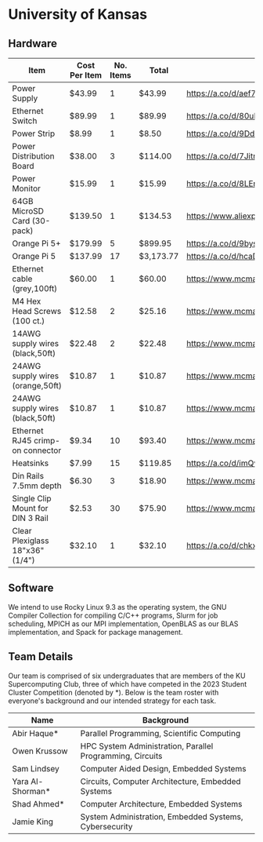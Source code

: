 # University of Kansas

## Hardware
| Item | Cost Per Item | No. Items | Total | Cost Link |
| --- | --- | --- | --- | --- |
| Power Supply | $43.99 | 1 | $43.99 | <https://a.co/d/aef7134> |
| Ethernet Switch | $89.99 | 1 | $89.99 | <https://a.co/d/80uFMTU> |
| Power Strip | $8.99 | 1 | $8.50 | <https://a.co/d/9DdrLzO> |
| Power Distribution Board | $38.00 | 3 | $114.00 | <https://a.co/d/7JitnBU> |
| Power Monitor | $15.99 | 1 | $15.99 | <https://a.co/d/8LErGh1> |
| 64GB MicroSD Card (30-pack) | $139.50 | 1 | $134.53 | <https://www.aliexpress.us/item/2251832790078323.html> |
| Orange Pi 5+ | $179.99 | 5 | $899.95 | <https://a.co/d/9byszpf> |
| Orange Pi 5 | $137.99 | 17 | $3,173.77 | <https://a.co/d/hcaDbo4> |
| Ethernet cable (grey,100ft) | $60.00 | 1 | $60.00 | <https://www.mcmaster.com/8245K31-8245K14/> |
| M4 Hex Head Screws (100 ct.) | $12.58 | 2 | $25.16 | <https://www.mcmaster.com/91239A148/> |
| 14AWG supply wires (black,50ft) | $22.48 | 2 | $22.48 | <https://www.mcmaster.com/8054T17-8054T378/> |
| 24AWG supply wires (orange,50ft) | $10.87 | 1 | $10.87 | <https://www.mcmaster.com/8054T12/> |
| 24AWG supply wires (black,50ft) | $10.87 | 1 | $10.87 | <https://www.mcmaster.com/8054T12/> |
| Ethernet RJ45 crimp-on connector | $9.34 | 10 | $93.40 | <https://www.mcmaster.com/68995K67/> |
| Heatsinks | $7.99 | 15 | $119.85 | <https://a.co/d/imQvaOH> |
| Din Rails 7.5mm depth | $6.30 | 3 | $18.90 | <https://www.mcmaster.com/8961K45/> |
| Single Clip Mount for DIN 3 Rail | $2.53 | 30 | $75.90 | <https://www.mcmaster.com/8961K28/> |
| Clear Plexiglass 18"x36" (1/4") | $32.10 | 1 | $32.10 | <https://a.co/d/chkxqMH> |

## Software
We intend to use Rocky Linux 9.3 as the operating system, the GNU Compiler Collection for compiling C/C++ programs, Slurm for job scheduling, MPICH as our MPI implementation, OpenBLAS as our BLAS implementation, and Spack for package management.

## Team Details
Our team is comprised of six undergraduates that are members of the KU Supercomputing Club, three of which have competed in the 2023 Student Cluster Competition (denoted by \*). Below is the team roster with everyone's background and our intended strategy for each task.

| Name | Background |
| --- | --- |
| Abir Haque* | Parallel Programming, Scientific Computing |
| Owen Krussow | HPC System Administration, Parallel Programming, Circuits |
| Sam Lindsey | Computer Aided Design, Embedded Systems |
| Yara Al-Shorman* | Circuits, Computer Architecture, Embedded Systems |
| Shad Ahmed* | Computer Architecture, Embedded Systems |
| Jamie King | System Administration, Embedded Systems, Cybersecurity |

